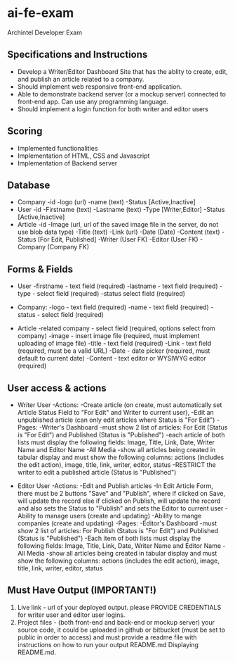 # ai-fe-exam
Archintel Developer Exam

## Specifications and Instructions
- Develop a Writer/Editor Dashboard Site that has the ablity to create, edit, and publish an article related to a company. 
- Should implement web responsive front-end application.
- Able to demonstrate backend server (or a mockup server) connected to front-end app. Can use any programming language.
- Should implement a login function for both writer and editor users

## Scoring
- Implemented functionalities
- Implementation of HTML, CSS and Javascript 
- Implementation of Backend server

## Database 
- Company
    -id
    -logo (url)
    -name (text)
    -Status [Active,Inactive]
- User 
    -id
    -Firstname (text)
    -Lastname (text)
    -Type [Writer,Editor]
    -Status [Active,Inactive]
- Article
    -id
    -Image (url, url of the saved image file in the server, do not use blob data type) 
    -Title (text)
    -Link (url)
    -Date (Date)
    -Content (text)
    -Status [For Edit, Published]
    -Writer (User FK)
    -Editor (User FK)
    -Company (Company FK)

## Forms & Fields

- User
    -firstname - text field (required)
    -lastname - text field (required)
    -type - select field (required)
    -status select field (required)
    
- Company:
    -logo - text field (required)
    -name - text field (required)
    -status - select field (required)

- Article
    -related company - select field (required, options select from company)
    -image - insert image file (required, must implement uploading of image file)
    -title - text field (required)
    -Link -  text field (required, must be a valid URL)
    -Date - date picker (required, must default to current date)
    -Content - text editor or WYSIWYG editor (required) 


## User access & actions
- Writer User
    -Actions:
        -Create article (on create, must automatically set Article Status Field to "For Edit" and Writer to current user), 
        -Edit an unpublished article (can only edit articles where Status is "For Edit") 
    -Pages:
        -Writer's Dashboard
            -must show 2 list of articles: For Edit (Status is "For Edit") and Published (Status is "Published")
            -each article of both lists must display the following fields: Image, Title, Link, Date, Writer Name and Editor Name
        -All Media
            -show all articles being created in tabular display and must show the following columns: 
                actions (includes the edit action), image, title, link, writer, editor, status 
            -RESTRICT the writer to edit a published article (Status is "Published")
     
- Editor User
    -Actions: 
        -Edit and Publish articles 
            -In Edit Article Form, there must be 2 buttons "Save" and "Publish", 
            where if clicked on Save, will update the record 
            else if clicked on Publish, will update the record and also sets the Status to "Publish" and sets the Editor to current user
        -Ability to manage users (create and updating)
        -Ability to mange companies (create and updating)
    -Pages: 
        -Editor's Dashboard
            -must show 2 list of articles: For Publish (Status is "For Edit") and Published (Status is "Published")
            -Each item of both lists must display the following fields: Image, Title, Link, Date, Writer Name and Editor Name
        -All Media
            -show all articles being created in tabular display and must show the following columns: 
            actions (includes the edit action), image, title, link, writer, editor, status 

## Must Have Output (IMPORTANT!)
 1. Live link - url of your deployed output. please PROVIDE CREDENTIALS for writer user and editor user logins.
 2. Project files - (both front-end and back-end or mockup server) your source code, it could be uploaded in github or bitbucket (must be set to public in order to access) and must provide a readme file with instructions on how to run your output
README.md
Displaying README.md.